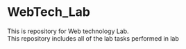 # WebTech_Lab
This is repository for Web technology Lab.<br/>
This repository includes all of the lab tasks performed in lab
